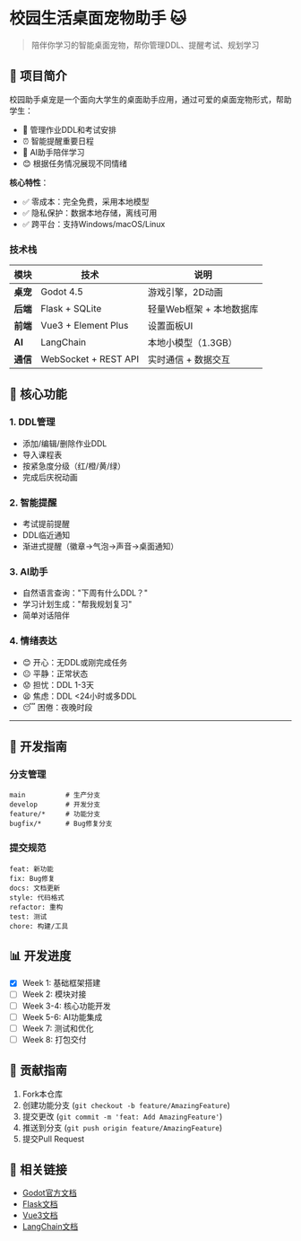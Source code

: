 # 校园生活桌面宠物助手 🐱

> 陪伴你学习的智能桌面宠物，帮你管理DDL、提醒考试、规划学习


## 📖 项目简介

校园助手桌宠是一个面向大学生的桌面助手应用，通过可爱的桌面宠物形式，帮助学生：
- 📝 管理作业DDL和考试安排
- ⏰ 智能提醒重要日程
- 🤖 AI助手陪伴学习
- 😊 根据任务情况展现不同情绪

**核心特性**：
- ✅ 零成本：完全免费，采用本地模型
- ✅ 隐私保护：数据本地存储，离线可用
- ✅ 跨平台：支持Windows/macOS/Linux

### 技术栈

| 模块 | 技术 | 说明 |
|------|------|------|
| **桌宠** | Godot 4.5 | 游戏引擎，2D动画 |
| **后端** | Flask + SQLite | 轻量Web框架 + 本地数据库 |
| **前端** | Vue3 + Element Plus | 设置面板UI |
| **AI** | LangChain | 本地小模型（1.3GB） |
| **通信** | WebSocket + REST API | 实时通信 + 数据交互 |

## 🎯 核心功能

### 1. DDL管理
- 添加/编辑/删除作业DDL
- 导入课程表
- 按紧急度分级（红/橙/黄/绿）
- 完成后庆祝动画

### 2. 智能提醒
- 考试提前提醒
- DDL临近通知
- 渐进式提醒（徽章→气泡→声音→桌面通知）

### 3. AI助手
- 自然语言查询："下周有什么DDL？"
- 学习计划生成："帮我规划复习"
- 简单对话陪伴

### 4. 情绪表达
- 😊 开心：无DDL或刚完成任务
- 😐 平静：正常状态
- 😟 担忧：DDL 1-3天
- 😫 焦虑：DDL <24小时或多DDL
- 😴 困倦：夜晚时段

---

## 🔧 开发指南

### 分支管理
```
main          # 生产分支
develop       # 开发分支
feature/*     # 功能分支
bugfix/*      # Bug修复分支
```

### 提交规范
```
feat: 新功能
fix: Bug修复
docs: 文档更新
style: 代码格式
refactor: 重构
test: 测试
chore: 构建/工具
```


## 📊 开发进度

- [x] Week 1: 基础框架搭建
- [ ] Week 2: 模块对接
- [ ] Week 3-4: 核心功能开发
- [ ] Week 5-6: AI功能集成
- [ ] Week 7: 测试和优化
- [ ] Week 8: 打包交付

## 🤝 贡献指南

1. Fork本仓库
2. 创建功能分支 (`git checkout -b feature/AmazingFeature`)
3. 提交更改 (`git commit -m 'feat: Add AmazingFeature'`)
4. 推送到分支 (`git push origin feature/AmazingFeature`)
5. 提交Pull Request

## 🔗 相关链接

- [Godot官方文档](https://docs.godotengine.org)
- [Flask文档](https://flask.palletsprojects.com)
- [Vue3文档](https://vuejs.org)
- [LangChain文档](https://python.langchain.com)
